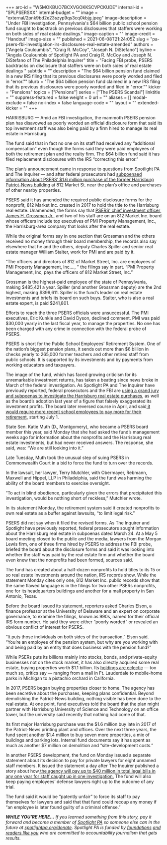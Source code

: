 +++
arc-id = "W5MOKBUO7BCXVGOKKSCVPCKUDE"
internal-id = "SPLPSERSXX"
internal-budget = ""
image = "external/2pnk9bd2e23szyp9qs3cq0kbjg.jpeg"
image-description = "Under FBI investigation, Pennsylvania's $64 billion public school pension fund sought to backtrack on previous disclosures that staffers were working on both sides of real estate dealings."
image-caption = ""
image-credit = "Handout"
image-size = ""
published = 2021-06-08T21:24:05Z
slug = "pa-psers-fbi-investigation-irs-disclosures-real-estate-amended"
authors = ["Angela Couloumbis", "Craig R. McCoy", "Joseph N. DiStefano"]
byline = "Angela Couloumbis of Spotlight PA and Craig R. McCoy and Joseph N. DiStefano of The Philadelphia Inquirer"
title = "Facing FBI probe, PSERS backtracks on disclosure that staffers were on both sides of real estate dealings "
subtitle = ""
description = "The $64 billion pension fund claimed in a new IRS filing that its previous disclosures were poorly worded and filed in \"error.\""
blurb = "The $64 billion pension fund claimed in a new IRS filing that its previous disclosures were poorly worded and filed in \"error.\""
kicker = "Pensions"
topics = ["Pensions"]
series = ["The PSERS Scandal"]
linktitle = ""
suppress-featured = false
weight = 0
url = ""
aliases = []
modal-exclude = false
no-index = false
language-code = ""
layout = ""
extended-kicker = ""
+++

HARRISBURG — Amid an FBI investigation, the mammoth PSERS pension plan has disavowed as poorly worded an official disclosure form that said its top investment staff was also being paid by a firm hired to manage its real estate in Harrisburg.

The fund said that in fact no one on its staff had received any “additional compensation” even though the forms said they were paid employees of both the retirement plan and the realty firm. The $64 billion fund said it has filed replacement disclosures with the IRS “correcting this error.”

The plan’s announcement came in response to questions from Spotlight PA and The Inquirer — and after federal prosecutors had <a href="https://www.spotlightpa.org/news/2021/05/pa-fbi-pension-psers-investigation-subpoenas-properties-real-estate-harrisburg/" target="_blank">subpoenaed information about PSERS’ $1.6 million purchase of the former Harrisburg Patriot-News building</a> at 812 Market St. near the plan’s office and purchases of other nearby properties.

PSERS said it has amended the required public disclosure forms for the nonprofit, 812 Market Inc. created in 2017 to hold the title to the Harrisburg real estate. Unamended, the forms say that <a href="https://www.inquirer.com/business/psers-investment-manager-pension-pa-replace-probes-20210420.html">PSERS’ chief investment officer, James H. Grossman Jr.</a>, and two of his staff are on an 812 Market Inc. board whose officers include top executives of PMI Property Management, Inc., the Harrisburg-area company that looks after the real estate.

While the original forms say in one section that Grossman and the others received no money through their board membership, the records also say elsewhere that he and the others, deputy Charles Spiller and senior real estate manager William Stalter, work for PMI and are paid by it.

“The officers and directors of 812 of Market Street, Inc. are employees of PMI Property Management, Inc...., " the filings say in part. “PMI Property Management, Inc, pays the officers of 812 Market Street, Inc.”

<script src="https://www.spotlightpa.org/embed.js" async></script><div data-spl-embed-version="1" data-spl-src="https://www.spotlightpa.org/embeds/newsletter/"></div>

Grossman is the highest-paid employee of the state of Pennsylvania, making $485,421 a year. Spiller (and another Grossman deputy) are the 2nd highest, making $399,611. Spiller is the fund’s leader on real estate investments and briefs its board on such buys. Stalter, who is also a real estate expert, is paid $241,801.

Efforts to reach the three PSERS officials were unsuccessful. The PMI executives, Eric Kunkle and David Dyson, declined comment. PMI was paid $30,000 yearly in the last fiscal year, to manage the properties. No one has been charged with any crime in connection with the federal probe of PSERS.

PSERS is short for the Public School Employees’ Retirement System. One of the nation’s biggest pension plans, it sends out more than $6 billion in checks yearly to 265,000 former teachers and other retired staff from public schools. It is supported by its investments and by payments from working educators and taxpayers.

The image of the fund, which has faced growing criticism for its unremarkable investment returns, has taken a beating since news broke in March of the federal investigation. As Spotlight PA and The Inquirer have<a href="https://www.inquirer.com/business/psers-pension-fbi-pa-probe-subpoenas-20210516.html"> </a>previously reported, federal prosecutors and the FBI are <a href="https://www.spotlightpa.org/news/2021/05/pa-fbi-pension-psers-investigation-subpoenas-properties-real-estate-harrisburg/" target="_blank">using a grand jury and subpoenas to investigate the Harrisburg real estate purchases</a>, as well as the board’s adoption last year of a figure that falsely exaggerated its investment profits. The board later reversed course in April, and said<a href="https://www.inquirer.com/business/psers-pension-board-teachers-school-pa-fund-wolf-20210419.html"> it would require more recent school employees to pay more for their retirement</a>, starting July 1.

State Sen. Katie Muth (D., Montgomery), who became a PSERS board member this year, said Monday that she had asked the fund’s management weeks ago for information about the nonprofits and the Harrisburg real estate investments, but had never received answers. The response, she said, was: “We are still looking into it.”

<script src="https://www.spotlightpa.org/embed.js" async></script><div data-spl-embed-version="1" data-spl-src="https://www.spotlightpa.org/embeds/tips/?tip_text=%3Cb%3EDo%20you%20have%20information%20about%20the%20ongoing%20federal%20investigation%20into%20PSERS%20or%20its%20past%20actions%3F%3C%2Fb%3E%20We%20want%20to%20hear%20from%20you."></div>

Late Tuesday, Muth took the unusual step of suing PSERS in Commonwealth Court in a bid to force the fund to turn over the records.

In the lawsuit, her lawyer, Terry Mutchler, with Obermayer, Rebmann, Maxwell and Hippel, LLP in Philadelphia, said the fund was harming the ability of the board members to exercise oversight.

“To act in blind obedience, particularly given the errors that precipitated this investigation, would be nothing short of reckless,” Mutchler wrote.

In its statement Monday, the retirement system said it created nonprofits to own real estate as a buffer against lawsuits, “to limit legal risk.”

PSERS did not say when it filed the revised forms. As The Inquirer and Spotlight have previously reported, federal prosecutors sought information about the Harrisburg real estate in subpoenas dated March 24. At a May 5 board meeting closed to the public and the media, lawyers from the Morgan Lewis firm, one of three firms hired by PSERS to address the FBI probe, briefed the board about the disclosure forms and said it was looking into whether the staff was paid by the real estate firm and whether the board even knew that the nonprofits had been formed, sources said.

The fund has created about a half-dozen nonprofits to hold titles to its 15 or so real estate investments around the nation, IRS records show. While the statement Monday cites only one, 812 Market Inc. public records show that the same flawed language is in the filings for two other PSERs nonprofits, one for its headquarters buildings and another for a mall property in San Antonio, Texas.

Before the board issued its statement, reporters asked Charles Elson, a finance professor at the University of Delaware and an expert on corporate governance, to examine the filings, known as 990s, named for their official IRS form number. He said they were either “poorly worded” or revealed an obvious conflict of interest for PSERS.

“It puts those individuals on both sides of the transaction,” Elson said. “You’re an employee of the pension system, but why are you working with and being paid by an entity that does business with the pension fund?”

While PSERs puts its billions mainly into stocks, bonds, and private-equity businesses not on the stock market, it has also directly acquired some real estate, buying properties worth $1.1 billion. Its <a href="https://www.inquirer.com/business/psers-pensions-real-estate-florida-california-farms-atlanta-washington-20190412.html">holdings are eclectic</a> — too much so, critics say — ranging from a mall in Ft. Lauderdale to mobile-home parks in Michigan to a pistachio orchard in California.

<script src="https://www.spotlightpa.org/embed.js" async></script><div data-spl-embed-version="1" data-spl-src="https://www.spotlightpa.org/embeds/donate/?teaser_text=Help%20Spotlight%20PA%20continue%20to%20dig%20into%20the%20federal%20investigation%20of%20Pa.'s%20massive%20public%20school%20pension%20fund%20by%20becoming%20a%20member.&eyebrow_text=PAY%20IT%20FORWARD"></div>

In 2017, PSERS began buying properties closer to home. The agency has been secretive about the purchases, keeping plans confidential. Beyond demolishing the Patriot-News building, nothing visible has been done to the real estate. At one point, fund executives told the board that the plan might partner with Harrisburg University of Science and Technology on an office tower, but the university said recently that nothing had come of that.

Its first major Harrisburg purchase was the $1.6 million buy late in 2017 of the Patriot-News printing plant and offices. Over the next three years, the fund spent another $1.4 million to buy seven more properties, a mix of buildings and parking lots. Internal fund documents say it has spent as much as another $7 million on demolition and “site-development costs.”

In another PSERS development, the fund on Monday issued a separate statement about its decision to pay for private lawyers for eight unnamed staff members. It issued the statement a day after The Inquirer published a story about how<a href="https://www.inquirer.com/business/psers-lawyers-legal-fees-fbi-investigation-probe-20210605.html"> the agency will pay up to $40 million in total legal bills in any one year for staff caught up in one investigation.</a> The fund will also keep paying employees’ defense lawyers right up to the outcome of any trial.

The fund said it would be “patently unfair” to force its staff to pay themselves for lawyers and said that that fund could recoup any money if “an employee is later found guilty of a criminal offense.”

<i><b>WHILE YOU’RE HERE...</b></i><i> If you learned something from this story, pay it forward and become a member of </i><a href="https://www.spotlightpa.org/"><i>Spotlight PA</i></a><i> so someone else can in the future at </i><a href="https://www.spotlightpa.org/donate"><i>spotlightpa.org/donate</i></a><i>. Spotlight PA is funded by</i><a href="https://www.spotlightpa.org/support"><i> foundations</i></a><i> </i><a href="https://www.spotlightpa.org/support"><i>and readers like you</i></a><i> who are committed to accountability journalism that gets results.</i>
